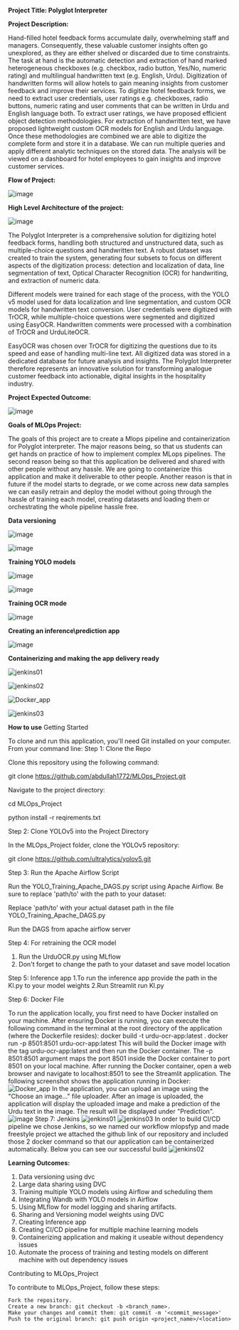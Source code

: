 **Project Title: Polyglot Interpreter**

**Project Description:**

Hand-filled hotel feedback forms accumulate daily, overwhelming staff and managers. Consequently, these valuable customer insights often go unexplored, as they are either shelved or discarded due to time constraints. The task at hand is the automatic detection and extraction of hand marked heterogeneous checkboxes (e.g. checkbox, radio button, Yes/No, numeric rating) and multilingual handwritten text (e.g. English, Urdu). Digitization of handwritten forms will allow hotels to gain meaning insights from customer feedback and improve their services. 
To digitize hotel feedback forms, we need to extract user credentials, user ratings e.g. checkboxes, radio buttons, numeric rating and user comments that can be written in Urdu and English language both. To extract user ratings, we have proposed efficient object detection methodologies. For extraction of handwritten text, we have proposed lightweight custom OCR models for English and Urdu language. 
Once these methodologies are combined we are able to digitize the complete form and store it in a database. We can run multiple queries and apply different analytic techniques on the stored data. The analysis will be viewed on a dashboard for hotel employees to gain insights and improve customer services.  

**Flow of Project:**

![image](https://github.com/abdullah1772/MLOps_Project/assets/88187437/cd480564-df15-4107-847e-397f8c5a6243)


**High Level Architecture of the project:**

![image](https://github.com/abdullah1772/MLOps_Project/assets/88187437/16a4a472-3a92-4c7f-b8ef-7cb3a66c1116)


The Polyglot Interpreter is a comprehensive solution for digitizing hotel feedback forms, handling both structured and unstructured data, such as multiple-choice questions and handwritten text. A robust dataset was created to train the system, generating four subsets to focus on different aspects of the digitization process: detection and localization of data, line segmentation of text, Optical Character Recognition (OCR) for handwriting, and extraction of numeric data.

Different models were trained for each stage of the process, with the YOLO v5 model used for data localization and line segmentation, and custom OCR models for handwritten text conversion. User credentials were digitized with TrOCR, while multiple-choice questions were segmented and digitized using EasyOCR. Handwritten comments were processed with a combination of TrOCR and UrduLiteOCR.

EasyOCR was chosen over TrOCR for digitizing the questions due to its speed and ease of handling multi-line text. All digitized data was stored in a dedicated database for future analysis and insights. The Polyglot Interpreter therefore represents an innovative solution for transforming analogue customer feedback into actionable, digital insights in the hospitality industry.


**Project Expected Outcome:**

![image](https://github.com/abdullah1772/MLOps_Project/assets/88187437/aadf0843-7c0b-4412-8fe8-4445051c0feb)


**Goals of MLOps Project:**


The goals of this project are to create a Mlops pipeline and containerization for Polyglot interpreter. The major reasons being, so that us students can get hands on practice of how to implement complex MLops pipelines. The second reason being so that this application be delivered and shared with other people without any hassle. We are going to containerize this application and make it deliverable to other people. Another reason is that in future if the model starts to degrade, or we come across new data samples we can easily retrain and deploy the model without going through the hassle of training each model, creating datasets and loading them or orchestrating the whole pipeline hassle free. 


**Data versioning**

![image](https://github.com/abdullah1772/MLOps_Project/assets/88187437/95c3934a-de9f-4794-a5f6-d9746170ef5b)

![image](https://github.com/abdullah1772/MLOps_Project/assets/88187437/550bbe96-882a-4b4b-94fb-453760b58745)


**Training YOLO models**

![image](https://github.com/abdullah1772/MLOps_Project/assets/88187437/784d4f79-4b2e-4391-8580-cea0ead4ece4)


![image](https://github.com/abdullah1772/MLOps_Project/assets/88187437/918274bd-ef60-492e-b9ce-ed93e9214a44)


**Training OCR mode**

![image](https://github.com/abdullah1772/MLOps_Project/assets/88187437/0dfb4ba1-603f-4425-923d-719eccd01b91)


**Creating an inference\prediction app**

![image](https://github.com/abdullah1772/MLOps_Project/assets/88187437/cd1d8c14-987f-4a4d-afdd-85689a07f885)


**Containerizing and making the app delivery ready**

![jenkins01](https://github.com/abdullah1772/MLOps_Project/assets/88187437/c4c38121-aed8-48cf-a1b7-bd60289c2885)


![jenkins02](https://github.com/abdullah1772/MLOps_Project/assets/88187437/2c015f74-7a70-4b39-9078-47ed650f60f6)

![Docker_app](https://github.com/abdullah1772/MLOps_Project/assets/88187437/546a1b68-edf0-4263-b977-5068f8947bbb)

![jenkins03](https://github.com/abdullah1772/MLOps_Project/assets/88187437/f6824b80-112f-4832-840d-0ee9188c0194)



**How to use**
Getting Started

To clone and run this application, you'll need Git installed on your computer. From your command line:
Step 1: Clone the Repo

Clone this repository using the following command:


git clone https://github.com/abdullah1772/MLOps_Project.git

Navigate to the project directory:


cd MLOps_Project

python install -r reqirements.txt

Step 2: Clone YOLOv5 into the Project Directory

In the MLOps_Project folder, clone the YOLOv5 repository:


git clone https://github.com/ultralytics/yolov5.git


Step 3: Run the Apache Airflow Script

Run the YOLO_Training_Apache_DAGS.py script using Apache Airflow. Be sure to replace 'path/to' with the path to your dataset:

Replace 'path/to' with your actual dataset path in the file YOLO_Training_Apache_DAGS.py 

Run the DAGS from apache airflow server

Step 4: For retraining the OCR model
 
1.	Run the UrduOCR.py using MLflow
2.	Don't forget to change the path to your dataset and save model location

Step 5: Inference app
1.To run the inference app provide the path in the Kl.py to your model weights 
2.Run Streamlit run Kl.py

Step 6: Docker File

 To run the application locally, you first need to have Docker installed on your machine. After ensuring Docker is running, you can execute the following command in the terminal at the root directory of the application (where the Dockerfile resides):
docker build -t urdu-ocr-app:latest .
docker run -p 8501:8501 urdu-ocr-app:latest
This will build the Docker image with the tag urdu-ocr-app:latest and then run the Docker container. The -p 8501:8501 argument maps the port 8501 inside the Docker container to port 8501 on your local machine.
After running the Docker container, open a web browser and navigate to localhost:8501 to see the Streamlit application.
The following screenshot shows the application running in Docker:
![Docker_app](https://github.com/abdullah1772/MLOps_Project/assets/88187437/546a1b68-edf0-4263-b977-5068f8947bbb)
In the application, you can upload an image using the "Choose an image..." file uploader. After an image is uploaded, the application will display the uploaded image and make a prediction of the Urdu text in the image. The result will be displayed under "Prediction".
![image](https://github.com/abdullah1772/MLOps_Project/assets/84784641/f292e9d4-e327-48c9-9333-3230f012c0d9)
Step 7: Jenkins
![jenkins01](https://github.com/abdullah1772/MLOps_Project/assets/88187437/c4c38121-aed8-48cf-a1b7-bd60289c2885)
![jenkins03](https://github.com/abdullah1772/MLOps_Project/assets/88187437/f6824b80-112f-4832-840d-0ee9188c0194)
In order to build  CI/CD pipeline we chose Jenkins, so we named our workflow mlopsfyp and made freestyle project we attached the github link of our repository and included those 2 docker command so that our application can be containerized automatically. Below you can see our successful build
![jenkins02](https://github.com/abdullah1772/MLOps_Project/assets/88187437/2c015f74-7a70-4b39-9078-47ed650f60f6)


**Learning Outcomes:**
1.	Data versioning using dvc
2.	Large data sharing using DVC
3.	Training multiple YOLO models using Airflow and scheduling them
4.	Integrating Wandb with YOLO models in Airflow
5.	Using MLflow for model logging and sharing artifacts.
6.	Sharing and Versioning model weights using DVC
7.	Creating Inference app 
8.	Creating CI/CD pipeline for multiple machine learning models
9.	Containerizing application and making it useable without dependency issues
10.	Automate the process of training and testing models on different machine with out dependency issues 

Contributing to MLOps_Project

To contribute to MLOps_Project, follow these steps:

    Fork the repository.
    Create a new branch: git checkout -b <branch_name>.
    Make your changes and commit them: git commit -m '<commit_message>'
    Push to the original branch: git push origin <project_name>/<location>

